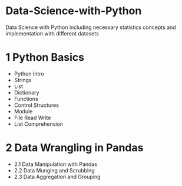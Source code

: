 # Data-Science-with-Python
Data Science with Python including necessary statistics concepts and implementation with different datasets

# 1 Python Basics
- Python Intro
- Strings
- List
- Dictionary
- Functions
- Control Structures
- Module
- File Read Write
- List Comprehension

# 2 Data Wrangling in Pandas
- 2.1 Data Manipulation with Pandas
- 2.2 Data Munging and Scrubbing
- 2.3 Data Aggregation and Grouping 
